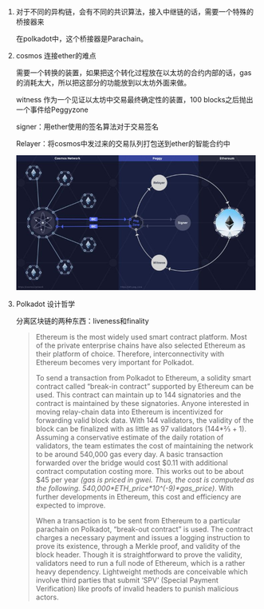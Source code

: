 1. 对于不同的异构链，会有不同的共识算法，接入中继链的话，需要一个特殊的桥接器来

   在polkadot中，这个桥接器是Parachain。

2. cosmos 连接ether的难点

   需要一个转换的装置，如果把这个转化过程放在以太坊的合约内部的话，gas的消耗太大，所以把这部分的功能放到以太坊外面来做。

   witness 作为一个见证以太坊中交易最终确定性的装置，100 blocks之后抛出一个事件给Peggyzone

   signer：用ether使用的签名算法对于交易签名

   Relayer：将cosmos中发过来的交易队列打包送到ether的智能合约中

   ![](./img/peggy.png)

3. Polkadot 设计哲学

   分离区块链的两种东西：liveness和finality

   > Ethereum is the most widely used smart contract platform. Most of the private enterprise chains have also selected Ethereum as their platform of choice. Therefore, interconnectivity with Ethereum becomes very important for Polkadot.
   >
   > To send a transaction from Polkadot to Ethereum, a solidity smart contract called “break-in contract” supported by Ethereum can be used. This contract can maintain up to 144 signatories and the contract is maintained by these signatories. Anyone interested in moving relay-chain data into Ethereum is incentivized for forwarding valid block data. With 144 validators, the validity of the block can be finalized with as little as 97 validators (144*⅔ + 1). Assuming a conservative estimate of the daily rotation of validators, the team estimates the cost of maintaining the network to be around 540,000 gas every day. A basic transaction forwarded over the bridge would cost $0.11 with additional contract computation costing more. This works out to be about $45 per year *(gas is priced in gwei. Thus, the cost is computed as the following. 540,000\*ETH_price\*10^(-9)\*gas_price)*. With further developments in Ethereum, this cost and efficiency are expected to improve.
   >
   > When a transaction is to be sent from Ethereum to a particular parachain on Polkadot, “break-out contract” is used. The contract charges a necessary payment and issues a logging instruction to prove its existence, through a Merkle proof, and validity of the block header. Though it is straightforward to prove the validity, validators need to run a full node of Ethereum, which is a rather heavy dependency. Lightweight methods are conceivable which involve third parties that submit ‘SPV’ (Special Payment Verification) like proofs of invalid headers to punish malicious actors.